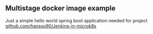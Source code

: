 ## Multistage docker image example

Just a simple hello world spring boot application needed for project [github.com/hansso90/Jenkins-in-microk8s](https://www.github.com/hansso90/Jenkins-in-microk8s)
